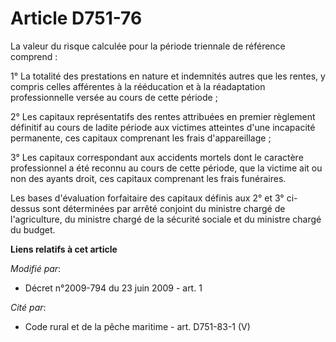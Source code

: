 # Article D751-76

La valeur du risque calculée pour la période triennale de référence comprend : 

1° La totalité des prestations en nature et indemnités autres que les rentes, y compris celles afférentes à la rééducation et
à la réadaptation professionnelle versée au cours de cette période ; 

2° Les capitaux représentatifs des rentes attribuées en premier règlement définitif au cours de ladite période aux victimes
atteintes d'une incapacité permanente, ces capitaux comprenant les frais d'appareillage ; 

3° Les capitaux correspondant aux accidents mortels dont le caractère professionnel a été reconnu au cours de cette période,
que la victime ait ou non des ayants droit, ces capitaux comprenant les frais funéraires. 

Les bases d'évaluation forfaitaire des capitaux définis aux 2° et 3° ci-dessus sont déterminées par arrêté conjoint      du
ministre chargé de l'agriculture, du ministre chargé de la sécurité sociale et du ministre chargé du budget.

**Liens relatifs à cet article**

_Modifié par_:

  - Décret n°2009-794 du 23 juin 2009 - art. 1

_Cité par_:

  - Code rural et de la pêche maritime - art. D751-83-1 (V)
